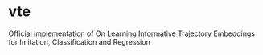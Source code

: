 # vte
Official implementation of On Learning Informative Trajectory Embeddings for Imitation, Classification and Regression
